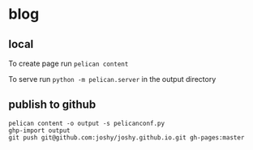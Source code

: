 # blog

## local
To create page run
`pelican content`

To serve run
`python -m pelican.server`
in the output directory

## publish to github
```shell
pelican content -o output -s pelicanconf.py
ghp-import output
git push git@github.com:joshy/joshy.github.io.git gh-pages:master
```